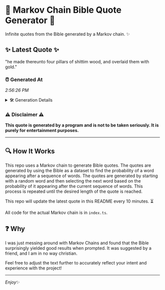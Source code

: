# 📖 Markov Chain Bible Quote Generator 📖

Infinite quotes from the Bible generated by a Markov chain. ✨

## ✨ Latest Quote ✨
"he made thereunto four pillars of shittim wood, and overlaid them with gold."

### ⏰ Generated At
*2:56:26 PM*

<details>
    <summary>🛠️ Generation Details</summary>
    <p>
        <strong>🌱 Seed:</strong> he<br>
        <strong>🔄 Iterations:</strong> 12<br>
        <strong>📜 Context History:</strong><br>[ he ]: made<br>[ he, made ]: thereunto<br>[ he, made, thereunto ]: four<br>[ he, made, thereunto, four ]: pillars<br>[ he, made, thereunto, four, pillars ]: of<br>[ he, made, thereunto, four, pillars, of ]: shittim<br>[ made, thereunto, four, pillars, of, shittim ]: wood,<br>[ thereunto, four, pillars, of, shittim, wood, ]: and<br>[ four, pillars, of, shittim, wood,, and ]: overlaid<br>[ pillars, of, shittim, wood,, and, overlaid ]: them<br>[ of, shittim, wood,, and, overlaid, them ]: with<br>[ shittim, wood,, and, overlaid, them, with ]: gold.<br>
    </p>
</details>

### ⚠️ Disclaimer ⚠️
**This quote is generated by a program and is not to be taken seriously. It is purely for entertainment purposes.**

---

## 🔍 How It Works

This repo uses a Markov chain to generate Bible quotes. The quotes are generated by using the Bible as a dataset to find the probability of a word appearing after a sequence of words. The quotes are generated by starting with a random word and then selecting the next word based on the probability of it appearing after the current sequence of words. This process is repeated until the desired length of the quote is reached.

This repo will update the latest quote in this README every 10 minutes. ⏳

All code for the actual Markov chain is in `index.ts`.

## ❓ Why

I was just messing around with Markov Chains and found that the Bible surprisingly yielded good results when prompted. 
It was suggested by a friend, and I am in no way christian.

Feel free to adjust the text further to accurately reflect your intent and experience with the project!

---

*Enjoy*✨
